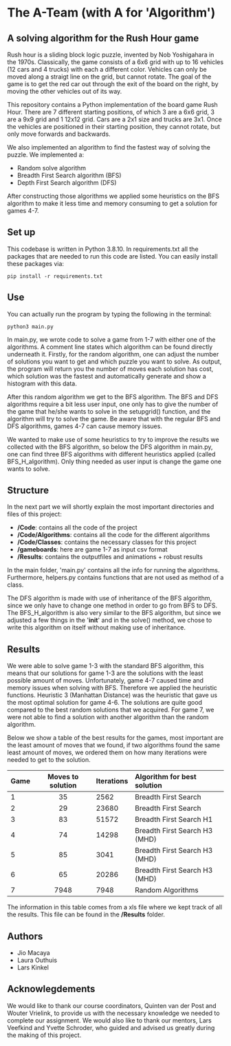 # The A-Team (with A for 'Algorithm')
## A solving algorithm for the Rush Hour game
Rush hour is a sliding block logic puzzle, invented by Nob Yoshigahara in the 1970s. Classically, the game consists of a 6x6 grid with up to 16 vehicles (12 cars and 4 trucks) with each a different color. Vehicles can only be moved along a straigt line on the grid, but cannot rotate. The goal of the game is to get the red car out through the exit of the board on the right, by moving the other vehicles out of its way.

This repository contains a Python implementation of the board game Rush Hour. There are 7 different starting positions, of which 3 are a 6x6 grid, 3 are a 9x9 grid and 1 12x12 grid. Cars are a 2x1 size and trucks are 3x1. Once the vehicles are positioned in their starting position, they cannot rotate, but only move forwards and backwards.

We also implemented an algorithm to find the fastest way of solving the puzzle. We implemented a:
<ul>
    <li>Random solve algorithm</li>
    <li>Breadth First Search algorithm (BFS)</li>
    <li>Depth First Search algorithm (DFS)</li>
</ul>
After constructing those algorithms we applied some heuristics on the BFS algorithm
to make it less time and memory consuming to get a solution for games 4-7.

## Set up
This codebase is written in Python 3.8.10. In requirements.txt all the packages that are needed to run this code are listed. You can easily install these packages via:
<pre><code>pip install -r requirements.txt</code></pre>

## Use
You can actually run the program by typing the following in the terminal:
<pre><code>python3 main.py</code></pre>

In main.py, we wrote code to solve a game from 1-7 with either one of the algorithms.
A comment line states which algorithm can be found directly underneath it. Firstly, for the random algorithm, one can adjust the number of solutions you want to get and which puzzle you want to solve. As output, the program will return you the number of moves each solution has cost, which solution was the fastest and automatically generate and show a histogram with this data.

After this random algorithm we get to the BFS algorithm. The BFS and DFS algorithms require a bit less user input, one only has to give the number of the game that he/she wants to solve in the setupgrid() function, and the algorithm will try to solve the game. Be aware that with the regular BFS and DFS algorithms, games 4-7 can cause memory issues.

We wanted to make use of some heuristics to try to improve the results we collected with the BFS algorithm, so below the DFS algorithm in main.py, one can find three BFS algorithms with different heuristics applied (called BFS_H_algorithm). Only thing needed as user input is change the game one wants to solve.

## Structure
In the next part we will shortly explain the most important directories and files of this project:
<ul>
    <li><strong>/Code</strong>: contains all the code of the project</li>
    <li><strong>/Code/Algorithms</strong>: contains all the code for the different algorithms</li>
    <li><strong>/Code/Classes</strong>: contains the necessary classes for this project</li>
    <li><strong>/gameboards</strong>: here are game 1-7 as input csv format </li>
    <li><strong>/Results</strong>: contains the outputfiles and animations + robust results</li>
</ul>

In the main folder, 'main.py' contains all the info for running the algorithms. Furthermore, helpers.py contains functions that are not used as method of a class.

The DFS algorithm is made with use of inheritance of the BFS algorithm, since we only have to change one method in order to go from BFS to DFS. The BFS_H_algorithm is also very similar to the BFS algorithm, but since we adjusted a few things in the '__init__' and in the solve() method, we chose to write this algorithm on itself without making use of inheritance.

## Results
We were able to solve game 1-3 with the standard BFS algorithm, this means that our solutions for game 1-3 are the solutions with the least possible amount of moves.
Unfortunately, game 4-7 caused time and memory issues when solving with BFS. Therefore we applied the heuristic functions. Heuristic 3 (Manhattan Distance) was the heuristic that gave us the most optimal solution for game 4-6. The solutions are quite good compared to the best random solutions that we acquired. For game 7, we were not able to find a solution with another algorithm than the random algorithm.

Below we show a table of the best results for the games, most important are the least amount of moves that we found, if two algorithms found the same least amount of moves, we ordered them on how many iterations were needed to get to the solution.

| Game        | Moves to solution | Iterations | Algorithm for best solution    |
| ----------- |:-----------------:|:---------- |:------------------------------ |
| 1           | 35                | 2562       | Breadth First Search           |
| 2           | 29                | 23680      | Breadth First Search           |
| 3           | 83                | 51572      | Breadth First Search H1        |
| 4           | 74                | 14298      | Breadth First Search H3 (MHD)  |
| 5           | 85                | 3041       | Breadth First Search H3 (MHD)  |
| 6           | 65                | 20286      | Breadth First Search H3 (MHD)  |
| 7           | 7948              | 7948       | Random Algorithms              |

The information in this table comes from a xls file where we kept track of all the results. This file can be found in the <strong>/Results</strong> folder.

## Authors
<ul>
    <li>Jio Macaya</li>
    <li>Laura Outhuis</li>
    <li>Lars Kinkel</li>
</ul>

## Acknowlegdements
We would like to thank our course coordinators, Quinten van der Post and Wouter Vrielink, to provide us with the necessary knowledge we needed to complete our assignment. We would also like to thank our mentors, Lars Veefkind and Yvette Schroder, who guided and advised us greatly during the making of this project.
